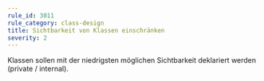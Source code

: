 ```yaml
---
rule_id: 3011
rule_category: class-design
title: Sichtbarkeit von Klassen einschränken
severity: 2
---
```

Klassen sollen mit der niedrigsten möglichen Sichtbarkeit deklariert werden (private / internal).
